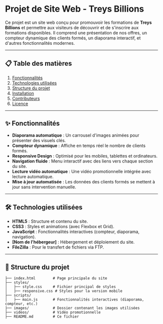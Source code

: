 # Projet de Site Web - Treys Billions

Ce projet est un site web conçu pour promouvoir les formations de **Treys Billions** et permettre aux visiteurs de découvrir et de s'inscrire aux formations disponibles. Il comprend une présentation de nos offres, un compteur dynamique des clients formés, un diaporama interactif, et d'autres fonctionnalités modernes.

---

## 📋 Table des matières
1. [Fonctionnalités](#-fonctionnalités)
2. [Technologies utilisées](#-technologies-utilisées)
3. [Structure du projet](#-structure-du-projet)
4. [Installation](#-installation)
5. [Contributeurs](#-contributeurs)
6. [Licence](#-licence)

---

## ✨ Fonctionnalités
- **Diaporama automatique** : Un carrousel d'images animées pour présenter des visuels clés.
- **Compteur dynamique** : Affiche en temps réel le nombre de clients formés.
- **Responsive Design** : Optimisé pour les mobiles, tablettes et ordinateurs.
- **Navigation fluide** : Menu interactif avec des liens vers chaque section du site.
- **Lecture vidéo automatique** : Une vidéo promotionnelle intégrée avec lecture automatique.
- **Mise à jour automatisée** : Les données des clients formés se mettent à jour sans intervention manuelle.

---

## 🛠️ Technologies utilisées
- **HTML5** : Structure et contenu du site.
- **CSS3** : Styles et animations (avec Flexbox et Grid).
- **JavaScript** : Fonctionnalités interactives (compteur, diaporama, navigation).
- **[Nom de l'hébergeur]** : Hébergement et déploiement du site.
- **FileZilla** : Pour le transfert de fichiers via FTP.

---

## 📁 Structure du projet
```plaintext
├── index.html        # Page principale du site
├── styles/
│   ├── style.css     # Fichier principal de styles
│   ├── responsive.css # Styles pour la version mobile
├── scripts/
│   ├── main.js       # Fonctionnalités interactives (diaporama, compteur, etc.)
├── images/           # Dossier contenant les images utilisées
├── videos/           # Vidéo promotionnelle
├── README.md         # Ce fichier

